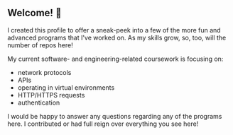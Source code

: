 ## Welcome! :wave:

I created this profile to offer a sneak-peek into a few of the more fun and advanced programs that I've worked on. As my skills grow, so, too, will the number of repos here!

My current software- and engineering-related coursework is focusing on:
- network protocols
- APIs
- operating in virtual environments
- HTTP/HTTPS requests
- authentication

I would be happy to answer any questions regarding any of the programs here. I contributed or had full reign over everything you see here!

